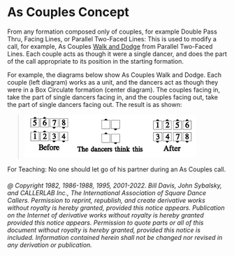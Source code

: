 
# As Couples Concept

From any formation composed only of couples, for example Double Pass Thru, Facing
Lines, or Parallel Two-Faced Lines: This is used to modify a call, for example, 
As Couples [Walk and Dodge](../ms/walk_and_dodge.md) 
from Parallel Two-Faced Lines. Each couple acts as though it were a single
dancer, and does the part of the call appropriate to its position in the starting
formation.

For example, the diagrams below show As Couples Walk and Dodge. Each couple (left
diagram) works as a unit, and the dancers act as though they were in a Box Circulate
formation (center diagram). The couples facing in, take the part of single dancers facing
in, and the couples facing out, take the part of single dancers facing out. The result is
as shown:

> 
> ![alt](as_couples_1a.png)![alt](as_couples_1b.png)![alt](as_couples_1c.png)
> 

For Teaching: No one should let go of his partner during an As Couples call.
###### @ Copyright 1982, 1986-1988, 1995, 2001-2022. Bill Davis, John Sybalsky, and CALLERLAB Inc., The International Association of Square Dance Callers. Permission to reprint, republish, and create derivative works without royalty is hereby granted, provided this notice appears. Publication on the Internet of derivative works without royalty is hereby granted provided this notice appears. Permission to quote parts or all of this document without royalty is hereby granted, provided this notice is included. Information contained herein shall not be changed nor revised in any derivation or publication.
